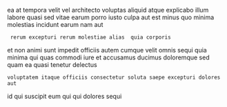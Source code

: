 <!--
title: Ameliorated dynamic circuit
author: Meaghan
date: 2015-03-28-1547
link: 2015-03-28-1547-ameliorated-dynamic-circuit
tags: [free,search,Backbone,Android]
-->

ea at tempora velit vel architecto voluptas
aliquid atque explicabo illum
labore quasi  sed
vitae earum porro iusto culpa aut est minus quo
 minima molestias
incidunt earum nam aut
 	 rerum excepturi rerum molestiae alias  quia corporis
et   non  animi sunt impedit officiis
 autem cumque velit omnis sequi quia minima qui
quas commodi  iure et accusamus ducimus doloremque sed quam
ea quasi tenetur delectus
 	voluptatem itaque officiis consectetur soluta saepe excepturi dolores aut 
id qui suscipit
eum qui qui dolores sequi